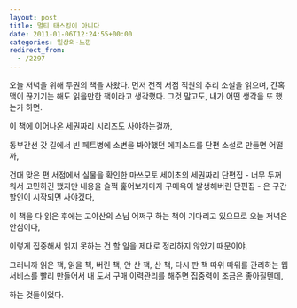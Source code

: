 ```yaml
---
layout: post
title: 멀티 태스킹이 아니다
date: 2011-01-06T12:24:55+00:00
categories: 일상의-느낌
redirect_from:
  - /2297
---
```


오늘 저녁을 위해 두권의 책을 사왔다. 먼저 전직 서점 직원의 추리 소설을 읽으며, 간혹 맥이 끊기기는 해도 읽을만한 책이라고 생각했다. 그것 말고도, 내가 어떤 생각을 또 했는가 하면.

이 책에 이어나온 세권짜리 시리즈도 사야하는걸까,

동부간선 갓 길에서 빈 페트병에 소변을 봐야했던 에피소드를 단편 소설로 만들면 어떨까,

건대 맞은 편 서점에서 실물을 확인한 마쓰모토 세이초의 세권짜리 단편집 - 너무 두꺼워서 고민하긴 했지만 내용을 슬쩍 훑어보자마자 구매욕이 발생해버린 단편집 - 은 구간 할인이 시작되면 사야겠다,

이 책을 다 읽은 후에는 고야산의 스님 어쩌구 하는 책이 기다리고 있으므로 오늘 저녁은 안심이다,

이렇게 집중해서 읽지 못하는 건 할 일을 제대로 정리하지 않았기 때문이야,

그러니까 읽은 책, 읽을 책, 버린 책, 안 산 책, 산 책, 다시 판 책 따위 따위를 관리하는 웹 서비스를 빨리 만들어서 내 도서 구매 이력관리를 해주면 집중력이 조금은 좋아질텐데,

하는 것들이었다.
<div id=comments>
</div>
